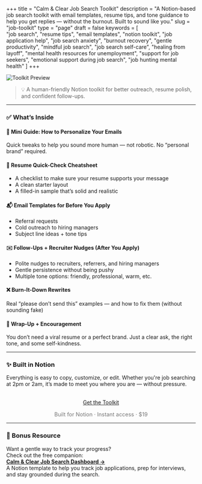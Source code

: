 +++
title = "Calm & Clear Job Search Toolkit"
description = "A Notion-based job search toolkit with email templates, resume tips, and tone guidance to help you get replies — without the burnout. Built to sound like you."
slug = "job-toolkit"
type = "page"
draft = false
keywords = [  
  "job search", "resume tips", "email templates", "notion toolkit", "job application help",
  "job search anxiety", "burnout recovery", "gentle productivity", "mindful job search",
  "job search self-care", "healing from layoff", "mental health resources for unemployment",
  "support for job seekers", "emotional support during job search", "job hunting mental health"
]
+++

![Toolkit Preview](/images/job-toolkit/job-toolkit-cover.png)

> 💡 A human-friendly Notion toolkit for better outreach, resume polish, and confident follow-ups.

---

### ✅ What’s Inside

#### 🧠 Mini Guide: How to Personalize Your Emails  
Quick tweaks to help you sound more human — not robotic. No “personal brand” required.

#### 📄 Resume Quick-Check Cheatsheet  
- A checklist to make sure your resume supports your message  
- A clean starter layout
- A filled-in sample that’s solid and realistic

#### 📬 Email Templates for Before You Apply  
- Referral requests  
- Cold outreach to hiring managers  
- Subject line ideas + tone tips

#### ✉️ Follow-Ups + Recruiter Nudges (After You Apply)  
- Polite nudges to recruiters, referrers, and hiring managers
- Gentle persistence without being pushy
- Multiple tone options: friendly, professional, warm, etc.

#### ❌ Burn-It-Down Rewrites  
Real “please don’t send this” examples — and how to fix them (without sounding fake)

#### 🌿 Wrap-Up + Encouragement  
You don’t need a viral resume or a perfect brand. Just a clear ask, the right tone, and some self-kindness.

---

### ✨ Built in Notion  
Everything is easy to copy, customize, or edit. Whether you're job searching at 2pm or 2am, it’s made to meet you where you are — without pressure.

<div style="text-align: center; margin-top: 2rem;">
  <a class="gumroad-button" href="https://steadyspace.gumroad.com/l/calmjobtoolkit">Get the Toolkit</a>
  <p style="font-size: 0.9rem; color: #777;">Built for Notion · Instant access · $19</p>
</div>

---

### 🌱 Bonus Resource  
Want a gentle way to track your progress?  
Check out the free companion:  
[**Calm & Clear Job Search Dashboard →**](/job-dashboard)  
A Notion template to help you track job applications, prep for interviews, and stay grounded during the search.
